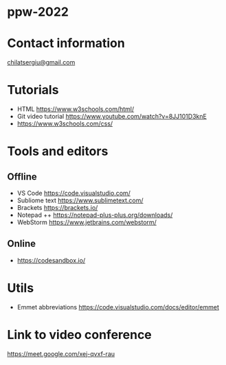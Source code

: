 # ppw-2022

# Contact information
chilatsergiu@gmail.com

# Tutorials
- HTML https://www.w3schools.com/html/
- Git video tutorial https://www.youtube.com/watch?v=8JJ101D3knE
- https://www.w3schools.com/css/

# Tools and editors
## Offline
- VS Code https://code.visualstudio.com/
- Subliome text https://www.sublimetext.com/
- Brackets https://brackets.io/
- Notepad ++ https://notepad-plus-plus.org/downloads/
- WebStorm https://www.jetbrains.com/webstorm/

## Online
- https://codesandbox.io/

# Utils
- Emmet abbreviations https://code.visualstudio.com/docs/editor/emmet

# Link to video conference
https://meet.google.com/xej-qvxf-rau
